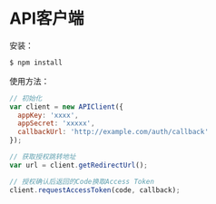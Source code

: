 # API客户端

安装：

```bash
$ npm install
```

使用方法：

```JavaScript
// 初始化
var client = new APIClient({
  appKey: 'xxxx',
  appSecret: 'xxxxx',
  callbackUrl: 'http://example.com/auth/callback'
});

// 获取授权跳转地址
var url = client.getRedirectUrl();

// 授权确认后返回的Code换取Access Token
client.requestAccessToken(code, callback);
```
